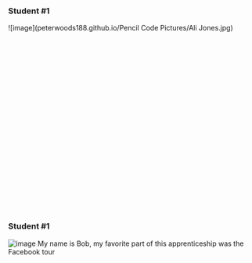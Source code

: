 
### Student #1
![image](peterwoods188.github.io/Pencil Code Pictures/Ali Jones.jpg)




<script src="//pencilcode.net/lib/pencilcodeembed.js"></script>
<div id="embed1" style="width:100%;height:350px"></div>
<script type="example" id="ex1">
# Your goal: return the larger
# of two parameters.
test (x, y) ->
  return x + y
</script>
<script type="checker" id="ch1">
remove(turtle);
function test(fn) {
  var cases = 6;
  var t = table(cases + 1, 4);
  t.css({margin: 'auto'});
  t.cell(0, 0).text('x');
  t.cell(0, 1).text('y');
  t.cell(0, 2).text('got');
  t.cell(0, 3).text('ok');
  for (var j = 1; j <= cases; ++j) {
    var x = random(5);
    var y = random(5);
    var z = Math.max(x, y);
    var a = fn(x, y);
    t.cell(j, 0).text(x);
    t.cell(j, 1).text(y);
    t.cell(j, 2).text(a);
    t.cell(j, 3).text(a === z);
    if (a !== z) {
      t.cell(j).css({background: red});
    } else {
      t.cell(j, 3).css({color: green});
    }
  }
}
</script>
<script>
function script(id) {
  return document.getElementById(id).textContent.trim();
}
var pce = new PencilCodeEmbed(document.getElementById('embed1'));
pce.beginLoad();
pce.on('load', function() {
  pce.setupScript([
    {code: script('ch1'), type: 'text/javascript'}
  ]);
  pce.setCode(script('ex1'));
});
</script>



### Student #1
![image](http://clipart-finder.com/data/mini/97-David_Livingstone_small_portrait.png)
My name is Bob, my favorite part of this apprenticeship was the Facebook tour



<div id="embed2" style="width:100%;height:350px"></div>
<script type="example" id="ex2">
speed(100);
pen(red);
var j;
for (j = 0; j < 200; ++j) {
  fd(j);
  rt(j * 3);
}
</script>
<script>
var test = new PencilCodeEmbed(document.getElementById('embed2'));
test.beginLoad();
test.on('load', function() {
  test.setCode({data: script('ex2'), meta: {type: 'text/javascript'}});
});
</script>





























